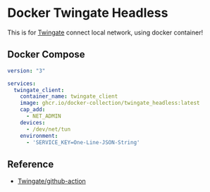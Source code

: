 # Docker Twingate Headless

This is for [Twingate][twingate] connect local network, using docker container!

## Docker Compose

```yml
version: "3"

services:
  twingate_client:
    container_name: twingate_client
    image: ghcr.io/docker-collection/twingate_headless:latest
    cap_add:
      - NET_ADMIN
    devices:
      - /dev/net/tun
    environment:
      - 'SERVICE_KEY=One-Line-JSON-String'
```

## Reference

- [Twingate/github-action][twingate-action]

[twingate]: https://twingate.com/
[twingate-action]: https://github.com/Twingate/github-action
